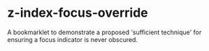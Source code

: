 # z-index-focus-override
A bookmarklet to demonstrate a proposed 'sufficient technique' for ensuring a focus indicator is never obscured.
